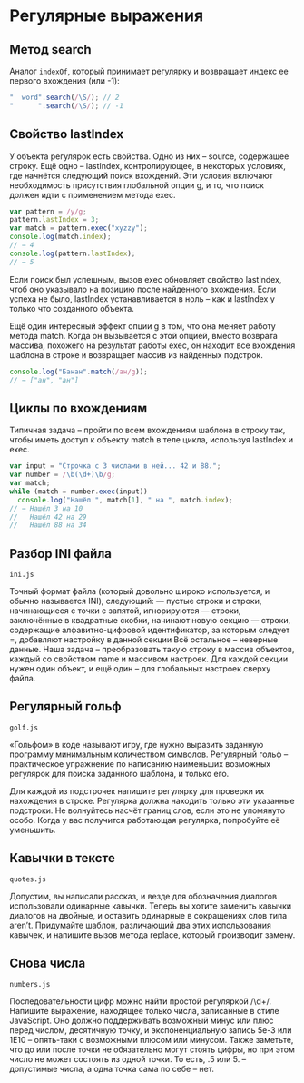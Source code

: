 # Регулярные выражения

## Метод search

Аналог ```indexOf```, который принимает регулярку и возвращает индекс ее первого вхождения (или -1):

```js
"  word".search(/\S/); // 2
"      ".search(/\S/); // -1
```

## Свойство lastIndex

У объекта регулярок есть свойства. Одно из них – source, содержащее строку. Ещё одно – lastIndex, контролирующее, в некоторых условиях, где начнётся следующий поиск вхождений.
Эти условия включают необходимость присутствия глобальной опции g, и то, что поиск должен идти с применением метода exec. 

```js
var pattern = /y/g;
pattern.lastIndex = 3;
var match = pattern.exec("xyzzy");
console.log(match.index);
// → 4
console.log(pattern.lastIndex);
// → 5
```

Если поиск был успешным, вызов exec обновляет свойство lastIndex, чтоб оно указывало на позицию после найденного вхождения. Если успеха не было, lastIndex устанавливается в ноль – как и lastIndex у только что созданного объекта.

Ещё один интересный эффект опции g в том, что она меняет работу метода match. Когда он вызывается с этой опцией, вместо возврата массива, похожего на результат работы exec, он находит все вхождения шаблона в строке и возвращает массив из найденных подстрок.

```js
console.log("Банан".match(/ан/g));
// → ["ан", "ан"]
```

## Циклы по вхождениям

Типичная задача – пройти по всем вхождениям шаблона в строку так, чтобы иметь доступ к объекту match в теле цикла, используя lastIndex и exec.

```js
var input = "Строчка с 3 числами в ней... 42 и 88.";
var number = /\b(\d+)\b/g;
var match;
while (match = number.exec(input))
  console.log("Нашёл ", match[1], " на ", match.index);
// → Нашёл 3 на 10
//   Нашёл 42 на 29
//   Нашёл 88 на 34
```

## Разбор INI файла

```ini.js```

Точный формат файла (который довольно широко используется, и обычно называется INI), следующий:
— пустые строки и строки, начинающиеся с точки с запятой, игнорируются — строки, заключённые в квадратные скобки, начинают новую секцию — строки, содержащие алфавитно-цифровой идентификатор, за которым следует =, добавляют настройку в данной секции
Всё остальное – неверные данные.
Наша задача – преобразовать такую строку в массив объектов, каждый со свойством name и массивом настроек. Для каждой секции нужен один объект, и ещё один – для глобальных настроек сверху файла.

## Регулярный гольф 

```golf.js```

«Гольфом» в коде называют игру, где нужно выразить заданную программу минимальным количеством символов. Регулярный гольф – практическое упражнение по написанию наименьших возможных регулярок для поиска заданного шаблона, и только его.

Для каждой из подстрочек напишите регулярку для проверки их нахождения в строке. Регулярка должна находить только эти указанные подстроки. Не волнуйтесь насчёт границ слов, если это не упомянуто особо. Когда у вас получится работающая регулярка, попробуйте её уменьшить.

## Кавычки в тексте

```quotes.js```

Допустим, вы написали рассказ, и везде для обозначения диалогов использовали одинарные кавычки. Теперь вы хотите заменить кавычки диалогов на двойные, и оставить одинарные в сокращениях слов типа aren’t.
Придумайте шаблон, различающий два этих использования кавычек, и напишите вызов метода replace, который производит замену.

## Снова числа

```numbers.js```

Последовательности цифр можно найти простой регуляркой /\d+/.
Напишите выражение, находящее только числа, записанные в стиле JavaScript. Оно должно поддерживать возможный минус или плюс перед числом, десятичную точку, и экспоненциальную запись 5e-3 или 1E10 – опять-таки с возможными плюсом или минусом. Также заметьте, что до или после точки не обязательно могут стоять цифры, но при этом число не может состоять из одной точки. То есть, .5 или 5. – допустимые числа, а одна точка сама по себе – нет.

